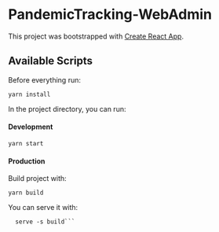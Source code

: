 # PandemicTracking-WebAdmin

This project was bootstrapped with [Create React App](https://github.com/facebook/create-react-app).

## Available Scripts

Before everything run:

`yarn install`

In the project directory, you can run:

#### Development

`yarn start`

#### Production

Build project with:

`yarn build`

You can serve it with:

```yarn global add serve
  serve -s build```





